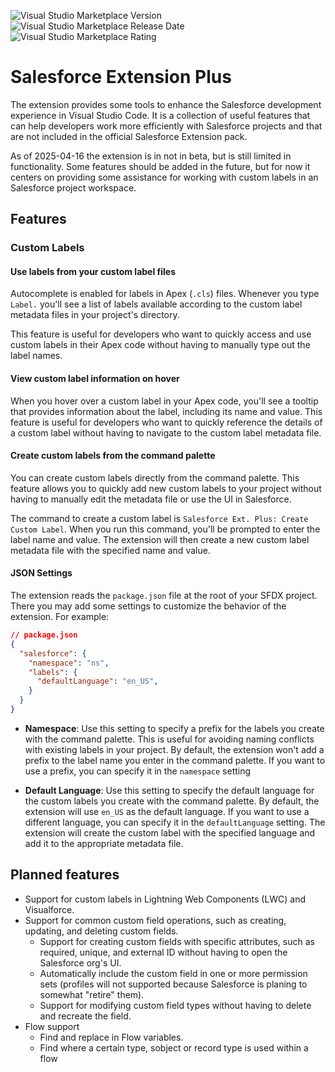 ![Visual Studio Marketplace Version](https://img.shields.io/visual-studio-marketplace/v/wisefox.sf-ext-plus?link=https%3A%2F%2Fmarketplace.visualstudio.com%2Fitems%3FitemName%3Dwisefox.sf-ext-plus) ![Visual Studio Marketplace Release Date](https://img.shields.io/visual-studio-marketplace/release-date/wisefox.sf-ext-plus?link=https%3A%2F%2Fmarketplace.visualstudio.com%2Fitems%3FitemName%3Dwisefox.sf-ext-plus) ![Visual Studio Marketplace Rating](https://img.shields.io/visual-studio-marketplace/stars/wisefox.sf-ext-plus?link=https%3A%2F%2Fmarketplace.visualstudio.com%2Fitems%3FitemName%3Dwisefox.sf-ext-plus)

# Salesforce Extension Plus

The extension provides some tools to enhance the Salesforce development experience in Visual Studio Code. It is a collection of useful features that can help developers work more efficiently with Salesforce projects and that are not included in the official Salesforce Extension pack.

As of 2025-04-16 the extension is in not in beta, but is still limited in functionality. Some features should be added in the future, but for now it centers on providing some assistance for working with custom labels in an Salesforce project workspace.

## Features

### Custom Labels

#### Use labels from your custom label files

Autocomplete is enabled for labels in Apex (`.cls`) files. Whenever you type `Label.` you'll see a list of labels available according to the custom label metadata files in your project's directory.

This feature is useful for developers who want to quickly access and use custom labels in their Apex code without having to manually type out the label names.

#### View custom label information on hover

When you hover over a custom label in your Apex code, you'll see a tooltip that provides information about the label, including its name and value. This feature is useful for developers who want to quickly reference the details of a custom label without having to navigate to the custom label metadata file.

#### Create custom labels from the command palette

You can create custom labels directly from the command palette. This feature allows you to quickly add new custom labels to your project without having to manually edit the metadata file or use the UI in Salesforce.

The command to create a custom label is `Salesforce Ext. Plus: Create Custom Label`. When you run this command, you'll be prompted to enter the label name and value. The extension will then create a new custom label metadata file with the specified name and value.

#### JSON Settings

The extension reads the `package.json` file at the root of your SFDX project. There you may add some settings to customize the behavior of the extension. For example:

```json
// package.json
{
  "salesforce": {
    "namespace": "ns",
    "labels": {
      "defaultLanguage": "en_US",
    }
  }
}
```

* **Namespace**: Use this setting to specify a prefix for the labels you create with the command palette. This is useful for avoiding naming conflicts with existing labels in your project. By default, the extension won't add a prefix to the label name you enter in the command palette. If you want to use a prefix, you can specify it in the `namespace` setting

* **Default Language**: Use this setting to specify the default language for the custom labels you create with the command palette. By default, the extension will use `en_US` as the default language. If you want to use a different language, you can specify it in the `defaultLanguage` setting. The extension will create the custom label with the specified language and add it to the appropriate metadata file.

## Planned features

- Support for custom labels in Lightning Web Components (LWC) and Visualforce.
- Support for common custom field operations, such as creating, updating, and deleting custom fields.
  - Support for creating custom fields with specific attributes, such as required, unique, and external ID without having to open the Salesforce org's UI.
  - Automatically include the custom field in one or more permission sets (profiles will not supported because Salesforce is planing to somewhat "retire" them).
  - Support for modifying custom field types without having to delete and recreate the field.
- Flow support
  - Find and replace in Flow variables.
  - Find where a certain type, sobject or record type is used within a flow
